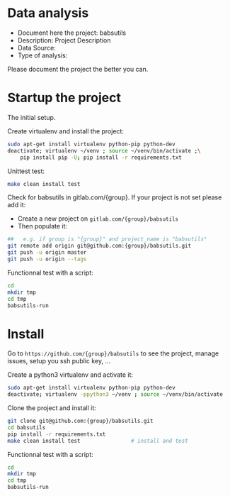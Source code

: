 # Data analysis
- Document here the project: babsutils
- Description: Project Description
- Data Source:
- Type of analysis:

Please document the project the better you can.

# Startup the project

The initial setup.

Create virtualenv and install the project:
```bash
sudo apt-get install virtualenv python-pip python-dev
deactivate; virtualenv ~/venv ; source ~/venv/bin/activate ;\
    pip install pip -U; pip install -r requirements.txt
```

Unittest test:
```bash
make clean install test
```

Check for babsutils in gitlab.com/{group}.
If your project is not set please add it:

- Create a new project on `gitlab.com/{group}/babsutils`
- Then populate it:

```bash
##   e.g. if group is "{group}" and project_name is "babsutils"
git remote add origin git@github.com:{group}/babsutils.git
git push -u origin master
git push -u origin --tags
```

Functionnal test with a script:

```bash
cd
mkdir tmp
cd tmp
babsutils-run
```

# Install

Go to `https://github.com/{group}/babsutils` to see the project, manage issues,
setup you ssh public key, ...

Create a python3 virtualenv and activate it:

```bash
sudo apt-get install virtualenv python-pip python-dev
deactivate; virtualenv -ppython3 ~/venv ; source ~/venv/bin/activate
```

Clone the project and install it:

```bash
git clone git@github.com:{group}/babsutils.git
cd babsutils
pip install -r requirements.txt
make clean install test                # install and test
```
Functionnal test with a script:

```bash
cd
mkdir tmp
cd tmp
babsutils-run
```

